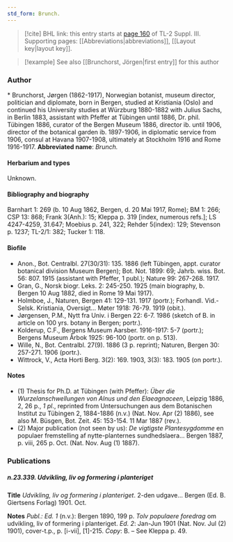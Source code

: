 ```yaml
---
std_form: Brunch.
---
```


> [!cite] BHL link: this entry starts at [page 160](https://www.biodiversitylibrary.org/page/33266467) of TL-2 Suppl. III.
> Supporting pages: [[Abbreviations|abbreviations]], [[Layout key|layout key]].

> [!example] See also [[Brunchorst, Jörgen|first entry]] for this author

### Author

\* Brunchorst, Jørgen (1862-1917), Norwegian botanist, museum director, politician and diplomate, born in Bergen, studied at Kristiania (Oslo) and continued his University studies at Würzburg 1880-1882 with Julius Sachs, in Berlin 1883, assistant with Pfeffer at Tübingen until 1886, Dr. phil. Tübingen 1886, curator of the Bergen Museum 1886, director ib. until 1906, director of the botanical garden ib. 1897-1906, in diplomatic service from 1906, consul at Havana 1907-1908, ultimately at Stockholm 1916 and Rome 1916-1917. 
**Abbreviated name**: *Brunch.*

#### Herbarium and types

Unknown.

#### Bibliography and biography

Barnhart 1: 269 (b. 10 Aug 1862, Bergen, d. 20 Mai 1917, Rome); BM 1: 266; CSP 13: 868; Frank 3(Anh.): 15; Kleppa p. 319 \[index, numerous refs.\]; LS 4247-4259, 31.647; Moebius p. 241, 322; Rehder 5(index): 129; Stevenson p. 1237; TL-2/1: 382; Tucker 1: 118.

#### Biofile

- Anon., Bot. Centralbl. 27(30/31): 135. 1886 (left Tübingen, appt. curator botanical division Museum Bergen); Bot. Not. 1899: 69; Jahrb. wiss. Bot. 56: 807. 1915 (assistant with Pfeffer, 1 publ.); Nature 99: 267-268. 1917.
- Gran, G., Norsk biogr. Leks. 2: 245-250. 1925 (main biography, b. Bergen 10 Aug 1882, died in Rome 19 Mai 1917).
- Holmboe, J., Naturen, Bergen 41: 129-131. 1917 (portr.); Forhandl. Vid.-Selsk. Kristiania, Oversigt... Møter 1918: 76-79. 1919 (obit.).
- Jørgensen, P.M., Nytt fra Univ. i Bergen 22: 6-7. 1986 (sketch of B. in article on 100 yrs. botany in Bergen; portr.).
- Kolderup, C.F., Bergens Museum Aarsber. 1916-1917: 5-7 (portr.); Bergens Museum Årbok 1925: 96-100 (portr. on p. 513).
- Wille, N., Bot. Centralbl. 27(9). 1886 (3 p. reprint); Naturen, Bergen 30: 257-271. 1906 (portr.).
- Wittrock, V., Acta Horti Berg. 3(2): 169. 1903, 3(3): 183. 1905 (on portr.).

#### Notes

- (1) Thesis for Ph.D. at Tübingen (with Pfeffer): *Über die Wurzelanschwellungen von Alnus und den Elaeagnaceen*, Leipzig 1886, 2, 26 p., *1 pl*., reprinted from Untersuchungen aus dem Botanischen Institut zu Tübingen 2, 1884-1886 (n.v.) (Nat. Nov. Apr (2) 1886), see also M. Büsgen, Bot. Zeit. 45: 153-154. 11 Mar 1887 (rev.).
- (2) Major publication (not seen by us): *De vigtigste Plantesygdomme* en populaer fremstelling af nytte-planternes sundhedslaera... Bergen 1887, p. viii, 265 p. Oct. (Nat. Nov. Aug (1) 1887).

### Publications

##### n.23.339. Udvikling, liv og formering i planteriget

**Title**
*Udvikling, liv og formering i planteriget*. 2-den udgave... Bergen (Ed. B. Giertsens Forlag) 1901. Oct.

**Notes**
*Publ.: Ed. 1* (n.v.): Bergen 1890, 199 p. *Tolv populaere foredrag* om udvikling, liv of formering i planteriget.
*Ed. 2*: Jan-Jun 1901 (Nat. Nov. Jul (2) 1901), cover-t.p., p. \[i-vii\], \[1\]-215. *Copy*: B. – See Kleppa p. 49.

